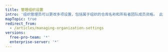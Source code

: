 ```yaml
---
title: 管理组织设置
intro: '组织管理员可以更改多项设置，包括属于组织的仓库名称和所有者团队成员资格。 此外，组织管理员还可以删除组织及其所有仓库。'
mapTopic: true
redirect_from:
  - /articles/managing-organization-settings
versions:
  free-pro-team: '*'
  enterprise-server: '*'
---
```


